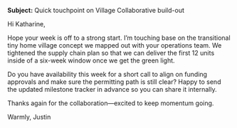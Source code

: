 **Subject:** Quick touchpoint on Village Collaborative build-out

Hi Katharine,

Hope your week is off to a strong start. I’m touching base on the transitional tiny home village concept we mapped out with your operations team. We tightened the supply chain plan so that we can deliver the first 12 units inside of a six-week window once we get the green light.

Do you have availability this week for a short call to align on funding approvals and make sure the permitting path is still clear? Happy to send the updated milestone tracker in advance so you can share it internally.

Thanks again for the collaboration—excited to keep momentum going.

Warmly,
Justin
